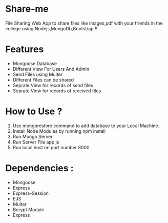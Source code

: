 # Share-me
File Sharing Web App to share files like images,pdf with your friends in the college using Nodejs,MongoDb,Bootstrap !!
# Features
* Mongoose Database
* Different View For Users And Admin
* Send Files using Multer
* Different Files can be shared
* Seprate View for records of send files
* Seprate View for records of received files
# How to Use ?
1. Use mongorestore command to add database to your Local Machine.
2. Install Node Modules by running npm install
3. Run Mongo Server
4. Run Server File app.js
5. Run local host on port number 8000
# Dependencies :
* Mongoose
* Express
* Express-Session
* EJS
* Multer
* Bcrypt Module
* Express
